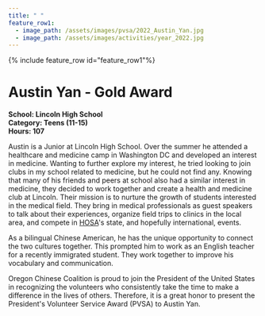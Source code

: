 ```yaml
---
title: " "
feature_row1:
  - image_path: /assets/images/pvsa/2022_Austin_Yan.jpg
  - image_path: /assets/images/activities/year_2022.jpg
---
```


{% include feature_row id="feature_row1"%}

# Austin Yan - Gold Award

**School: Lincoln High School**  
**Category: Teens (11-15)**  
**Hours: 107**  

Austin is a Junior at Lincoln High School. Over the summer he attended a healthcare and medicine camp in Washington DC and developed an interest in medicine. Wanting to further explore my interest, he tried looking to join clubs in my school related to medicine, but he could not find any. Knowing that many of his friends and peers at school also had a similar interest in medicine, they decided to work together and create a health and medicine club at Lincoln. Their mission is to nurture the growth of students interested in the medical field. They bring in medical professionals as guest speakers to talk about their experiences, organize field trips to clinics in the local area, and compete in [HOSA](https://hosa.org/)'s state, and hopefully international, events.

As a bilingual Chinese American, he has the unique opportunity to connect the two cultures together. This prompted him to work as an English teacher for a recently immigrated student. They work together to improve his vocabulary and communication.

Oregon Chinese Coalition is proud to join the President of the United States in recognizing the volunteers who consistently take the time to make a difference in the lives of others. Therefore, it is a great honor to present the President's Volunteer Service Award (PVSA) to Austin Yan.
